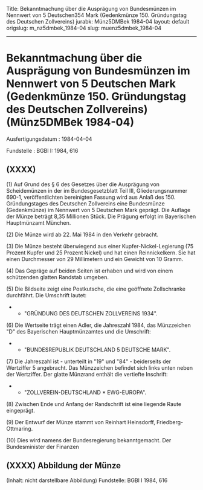 Title: Bekanntmachung über die Ausprägung von Bundesmünzen im Nennwert von 5 Deutschen354
  Mark (Gedenkmünze 150. Gründungstag des Deutschen Zollvereins)
jurabk: Münz5DMBek 1984-04
layout: default
origslug: m_nz5dmbek_1984-04
slug: muenz5dmbek_1984-04

---

# Bekanntmachung über die Ausprägung von Bundesmünzen im Nennwert von 5 Deutschen Mark (Gedenkmünze 150. Gründungstag des Deutschen Zollvereins) (Münz5DMBek 1984-04)

Ausfertigungsdatum
:   1984-04-04

Fundstelle
:   BGBl I: 1984, 616



## (XXXX)

(1) Auf Grund des § 6 des Gesetzes über die Ausprägung von
Scheidemünzen in der im Bundesgesetzblatt Teil III, Gliederungsnummer
690-1, veröffentlichten bereinigten Fassung wird aus Anlaß des 150.
Gründungstages des Deutschen Zollvereins eine Bundesmünze
(Gedenkmünze) im Nennwert von 5 Deutschen Mark geprägt. Die Auflage
der Münze beträgt 8,35 Millionen Stück. Die Prägung erfolgt im
Bayerischen Hauptmünzamt München.

(2) Die Münze wird ab 22. Mai 1984 in den Verkehr gebracht.

(3) Die Münze besteht überwiegend aus einer Kupfer-Nickel-Legierung
(75 Prozent Kupfer und 25 Prozent Nickel) und hat einen
Reinnickelkern. Sie hat einen Durchmesser von 29 Millimetern und ein
Gewicht von 10 Gramm.

(4) Das Gepräge auf beiden Seiten ist erhaben und wird von einem
schützenden glatten Randstab umgeben.

(5) Die Bildseite zeigt eine Postkutsche, die eine geöffnete
Zollschranke durchfährt. Die Umschrift lautet:

*    *   "GRÜNDUNG DES DEUTSCHEN ZOLLVEREINS 1934".




(6) Die Wertseite trägt einen Adler, die Jahreszahl 1984, das
Münzzeichen "D" des Bayerischen Hauptmünzamtes und die Umschrift:

*    *   "BUNDESREPUBLIK DEUTSCHLAND 5 DEUTSCHE MARK".




(7) Die Jahreszahl ist - unterteilt in "19" und "84" - beiderseits der
Wertziffer 5 angebracht. Das Münzzeichen befindet sich links unten
neben der Wertziffer. Der glatte Münzrand enthält die vertiefte
Inschrift:

*    *   "ZOLLVEREIN-DEUTSCHLAND \* EWG-EUROPA".




(8) Zwischen Ende und Anfang der Randschrift ist eine liegende Raute
eingeprägt.

(9) Der Entwurf der Münze stammt von Reinhart Heinsdorff, Friedberg-
Ottmaring.

(10) Dies wird namens der Bundesregierung bekanntgemacht.
Der Bundesminister der Finanzen


## (XXXX) Abbildung der Münze

(Inhalt: nicht darstellbare Abbildung)
Fundstelle: BGBl I 1984, 616

